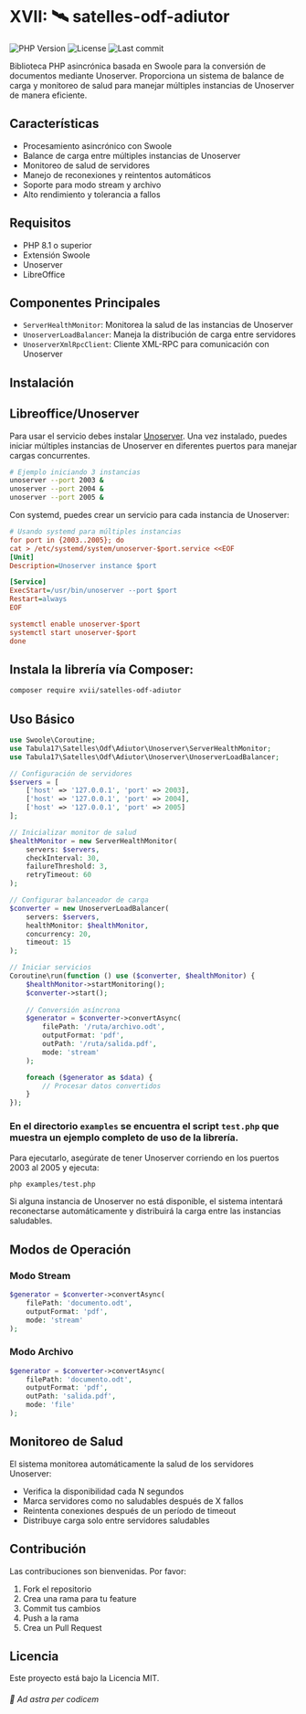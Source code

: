 # XVII: 🛰️ satelles-odf-adiutor
![PHP Version](https://img.shields.io/badge/PHP-8.1%2B-blue)
![License](https://img.shields.io/github/license/Tabula17/satelles-odf-adiutor)
![Last commit](https://img.shields.io/github/last-commit/Tabula17/satelles-odf-adiutor)

Biblioteca PHP asincrónica basada en Swoole para la conversión de documentos mediante Unoserver. Proporciona un sistema de balance de carga y monitoreo de salud para manejar múltiples instancias de Unoserver de manera eficiente.

## Características

- Procesamiento asincrónico con Swoole
- Balance de carga entre múltiples instancias de Unoserver
- Monitoreo de salud de servidores
- Manejo de reconexiones y reintentos automáticos
- Soporte para modo stream y archivo
- Alto rendimiento y tolerancia a fallos

## Requisitos

- PHP 8.1 o superior
- Extensión Swoole
- Unoserver
- LibreOffice

## Componentes Principales

- `ServerHealthMonitor`: Monitorea la salud de las instancias de Unoserver
- `UnoserverLoadBalancer`: Maneja la distribución de carga entre servidores
- `UnoserverXmlRpcClient`: Cliente XML-RPC para comunicación con Unoserver

## Instalación

## Libreoffice/Unoserver
Para usar el servicio debes instalar [Unoserver](https://github.com/unoconv/unoserver).
Una vez instalado, puedes iniciar múltiples instancias de Unoserver en diferentes puertos para manejar cargas concurrentes.
```bash
# Ejemplo iniciando 3 instancias
unoserver --port 2003 &
unoserver --port 2004 &
unoserver --port 2005 &
```
Con systemd, puedes crear un servicio para cada instancia de Unoserver:
```ini
# Usando systemd para múltiples instancias
for port in {2003..2005}; do
cat > /etc/systemd/system/unoserver-$port.service <<EOF
[Unit]
Description=Unoserver instance $port

[Service]
ExecStart=/usr/bin/unoserver --port $port
Restart=always
EOF

systemctl enable unoserver-$port
systemctl start unoserver-$port
done
```


## Instala la librería vía Composer:
   ```bash
   composer require xvii/satelles-odf-adiutor
   ```

## Uso Básico

```php
use Swoole\Coroutine;
use Tabula17\Satelles\Odf\Adiutor\Unoserver\ServerHealthMonitor;
use Tabula17\Satelles\Odf\Adiutor\Unoserver\UnoserverLoadBalancer;

// Configuración de servidores
$servers = [
    ['host' => '127.0.0.1', 'port' => 2003],
    ['host' => '127.0.0.1', 'port' => 2004],
    ['host' => '127.0.0.1', 'port' => 2005]
];

// Inicializar monitor de salud
$healthMonitor = new ServerHealthMonitor(
    servers: $servers,
    checkInterval: 30,
    failureThreshold: 3,
    retryTimeout: 60
);

// Configurar balanceador de carga
$converter = new UnoserverLoadBalancer(
    servers: $servers,
    healthMonitor: $healthMonitor,
    concurrency: 20,
    timeout: 15
);

// Iniciar servicios
Coroutine\run(function () use ($converter, $healthMonitor) {
    $healthMonitor->startMonitoring();
    $converter->start();
    
    // Conversión asíncrona
    $generator = $converter->convertAsync(
        filePath: '/ruta/archivo.odt',
        outputFormat: 'pdf',
        outPath: '/ruta/salida.pdf',
        mode: 'stream'
    );

    foreach ($generator as $data) {
        // Procesar datos convertidos
    }
});
```
### En el directorio `examples` se encuentra el script `test.php` que muestra un ejemplo completo de uso de la librería.
Para ejecutarlo, asegúrate de tener Unoserver corriendo en los puertos 2003 al 2005 y ejecuta:

```bash
php examples/test.php
```
Si alguna instancia de Unoserver no está disponible, el sistema intentará reconectarse automáticamente y distribuirá la carga entre las instancias saludables.

## Modos de Operación

### Modo Stream
```php
$generator = $converter->convertAsync(
    filePath: 'documento.odt',
    outputFormat: 'pdf',
    mode: 'stream'
);
```

### Modo Archivo
```php
$generator = $converter->convertAsync(
    filePath: 'documento.odt',
    outputFormat: 'pdf',
    outPath: 'salida.pdf',
    mode: 'file'
);
```

## Monitoreo de Salud

El sistema monitorea automáticamente la salud de los servidores Unoserver:

- Verifica la disponibilidad cada N segundos
- Marca servidores como no saludables después de X fallos
- Reintenta conexiones después de un período de timeout
- Distribuye carga solo entre servidores saludables



## Contribución

Las contribuciones son bienvenidas. Por favor:

1. Fork el repositorio
2. Crea una rama para tu feature
3. Commit tus cambios
4. Push a la rama
5. Crea un Pull Request

## Licencia

Este proyecto está bajo la Licencia MIT.

###### 🌌 Ad astra per codicem
